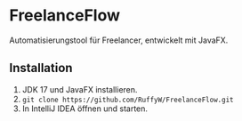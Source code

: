 # FreelanceFlow
Automatisierungstool für Freelancer, entwickelt mit JavaFX.

## Installation
1. JDK 17 und JavaFX installieren.
2. `git clone https://github.com/RuffyW/FreelanceFlow.git`
3. In IntelliJ IDEA öffnen und starten.
